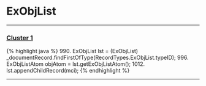 # ExObjList

***

### [Cluster 1](./1)
{% highlight java %}
990. ExObjList lst = (ExObjList) _documentRecord.findFirstOfType(RecordTypes.ExObjList.typeID);
996. ExObjListAtom objAtom = lst.getExObjListAtom();
1012. lst.appendChildRecord(mci);
{% endhighlight %}

***

